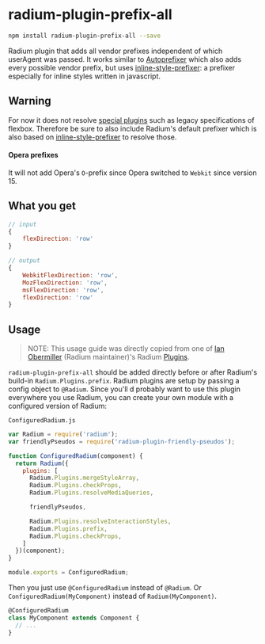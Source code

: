 # radium-plugin-prefix-all
```bash
npm install radium-plugin-prefix-all --save
```
Radium plugin that adds all vendor prefixes independent of which userAgent was passed. It works similar to [Autoprefixer](https://github.com/postcss/autoprefixer) which also adds every possible vendor prefix, but uses [inline-style-prefixer](https://github.com/rofrischmann/inline-style-prefixer): a prefixer especially for inline styles written in javascript.

## Warning
For now it does not resolve [special plugins](https://github.com/rofrischmann/inline-style-prefixer#special-plugins) such as legacy specifications of flexbox. Therefore be sure to also include Radium's default prefixer which is also based on [inline-style-prefixer](https://github.com/rofrischmann/inline-style-prefixer)  to resolve those.

#### Opera prefixes
It will not add Opera's `O`-prefix since Opera switched to `Webkit` since version 15.

## What you get
```js
// input
{
	flexDirection: 'row'
}

// output
{
	WebkitFlexDirection: 'row',
	MozFlexDirection: 'row',
	msFlexDirection: 'row',
	flexDirection: 'row'
}
```

## Usage
> NOTE: This usage guide was directly copied from one of [Ian Obermiller](https://github.com/ianobermiller) (Radium maintainer)'s Radium [Plugins](https://github.com/ianobermiller/radium-plugin-validity-pseudos).

`radium-plugin-prefix-all` should be added directly before or after Radium's build-in  `Radium.Plugins.prefix`. Radium plugins are setup by passing a config object to `@Radium`. Since you'll d probably want to use this plugin everywhere you use Radium, you can create your own module with a configured version of Radium:

`ConfiguredRadium.js`

```js
var Radium = require('radium');
var friendlyPseudos = require('radium-plugin-friendly-pseudos');

function ConfiguredRadium(component) {
  return Radium({
    plugins: [
      Radium.Plugins.mergeStyleArray,
      Radium.Plugins.checkProps,
      Radium.Plugins.resolveMediaQueries,

      friendlyPseudos,

      Radium.Plugins.resolveInteractionStyles,
      Radium.Plugins.prefix,
      Radium.Plugins.checkProps,
    ]
  })(component);
}

module.exports = ConfiguredRadium;

```

Then you just use `@ConfiguredRadium` instead of `@Radium`. Or `ConfiguredRadium(MyComponent)` instead of `Radium(MyComponent)`.

```js
@ConfiguredRadium
class MyComponent extends Component {
  // ...
}
```
